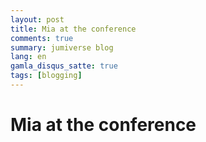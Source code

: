 ```yaml
---
layout: post
title: Mia at the conference
comments: true
summary: jumiverse blog
lang: en
gamla_disqus_satte: true
tags: [blogging]
---
```


# Mia at the conference

